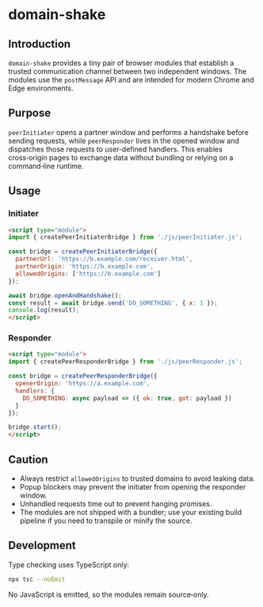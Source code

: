 # domain-shake

## Introduction
`domain-shake` provides a tiny pair of browser modules that establish a trusted
communication channel between two independent windows. The modules use the
`postMessage` API and are intended for modern Chrome and Edge environments.

## Purpose
`peerInitiater` opens a partner window and performs a handshake before sending
requests, while `peerResponder` lives in the opened window and dispatches those
requests to user‑defined handlers. This enables cross‑origin pages to exchange
data without bundling or relying on a command‑line runtime.

## Usage
### Initiater
```html
<script type="module">
import { createPeerInitiaterBridge } from './js/peerInitiater.js';

const bridge = createPeerInitiaterBridge({
  partnerUrl: 'https://b.example.com/receiver.html',
  partnerOrigin: 'https://b.example.com',
  allowedOrigins: ['https://b.example.com']
});

await bridge.openAndHandshake();
const result = await bridge.send('DO_SOMETHING', { x: 1 });
console.log(result);
</script>
```

### Responder
```html
<script type="module">
import { createPeerResponderBridge } from './js/peerResponder.js';

const bridge = createPeerResponderBridge({
  openerOrigin: 'https://a.example.com',
  handlers: {
    DO_SOMETHING: async payload => ({ ok: true, got: payload })
  }
});

bridge.start();
</script>
```

## Caution
- Always restrict `allowedOrigins` to trusted domains to avoid leaking data.
- Popup blockers may prevent the initiater from opening the responder window.
- Unhandled requests time out to prevent hanging promises.
- The modules are not shipped with a bundler; use your existing build pipeline
  if you need to transpile or minify the source.

## Development
Type checking uses TypeScript only:

```bash
npx tsc --noEmit
```

No JavaScript is emitted, so the modules remain source‑only.
